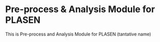 # Pre-process & Analysis Module for PLASEN

This is Pre-process and Analysis Module for PLASEN (tantative name)